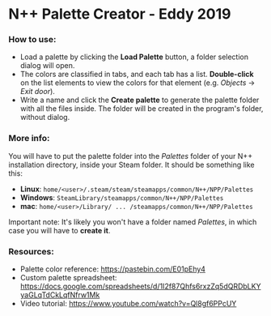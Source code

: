 # N++ Palette Creator - Eddy 2019

### How to use:
* Load a palette by clicking the **Load Palette** button, a folder selection dialog will open.
* The colors are classified in tabs, and each tab has a list. **Double-click** on the list elements to view the colors for that element (e.g. *Objects* -> *Exit door*).
* Write a name and click the **Create palette** to generate the palette folder with all the files inside. The folder will be created in the program's folder, without dialog.

### More info:
You will have to put the palette folder into the *Palettes* folder of your N++ installation directory, inside your Steam folder. It should be something like this:
  * **Linux**: `home/<user>/.steam/steam/steamapps/common/N++/NPP/Palettes`
  * **Windows**: `SteamLibrary/steamapps/common/N++/NPP/Palettes`
  * **mac**: `home/<user>/Library/ ... /steamapps/common/N++/NPP/Palettes`

Important note: It's likely you won't have a folder named *Palettes*, in which case you will have to **create it**.

### Resources:
* Palette color reference: https://pastebin.com/E01pEhy4
* Custom palette spreadsheet: https://docs.google.com/spreadsheets/d/1I2f87Qhfs6rxzZq5dQRDbLKYyaGLqTdCkLqfNfrw1Mk
* Video tutorial: https://www.youtube.com/watch?v=Ql8gf6PPcUY
